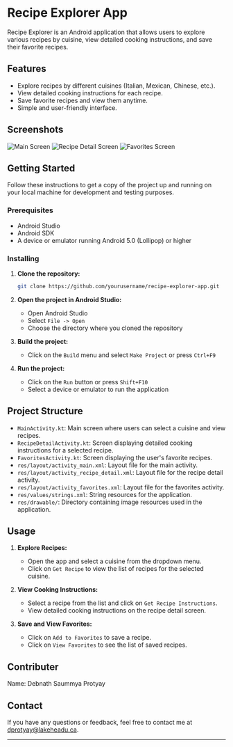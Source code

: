 # Recipe Explorer App

Recipe Explorer is an Android application that allows users to explore various recipes by cuisine, view detailed cooking instructions, and save their favorite recipes.

## Features

- Explore recipes by different cuisines (Italian, Mexican, Chinese, etc.).
- View detailed cooking instructions for each recipe.
- Save favorite recipes and view them anytime.
- Simple and user-friendly interface.

## Screenshots

![Main Screen](screenshots/main_screen.png)
![Recipe Detail Screen](screenshots/recipe_detail.png)
![Favorites Screen](screenshots/favorites_screen.png)

## Getting Started

Follow these instructions to get a copy of the project up and running on your local machine for development and testing purposes.

### Prerequisites

- Android Studio
- Android SDK
- A device or emulator running Android 5.0 (Lollipop) or higher

### Installing

1. **Clone the repository:**
    ```bash
    git clone https://github.com/yourusername/recipe-explorer-app.git
    ```
2. **Open the project in Android Studio:**
    - Open Android Studio
    - Select `File -> Open`
    - Choose the directory where you cloned the repository

3. **Build the project:**
    - Click on the `Build` menu and select `Make Project` or press `Ctrl+F9`

4. **Run the project:**
    - Click on the `Run` button or press `Shift+F10`
    - Select a device or emulator to run the application

## Project Structure

- `MainActivity.kt`: Main screen where users can select a cuisine and view recipes.
- `RecipeDetailActivity.kt`: Screen displaying detailed cooking instructions for a selected recipe.
- `FavoritesActivity.kt`: Screen displaying the user's favorite recipes.
- `res/layout/activity_main.xml`: Layout file for the main activity.
- `res/layout/activity_recipe_detail.xml`: Layout file for the recipe detail activity.
- `res/layout/activity_favorites.xml`: Layout file for the favorites activity.
- `res/values/strings.xml`: String resources for the application.
- `res/drawable/`: Directory containing image resources used in the application.

## Usage

1. **Explore Recipes:**
    - Open the app and select a cuisine from the dropdown menu.
    - Click on `Get Recipe` to view the list of recipes for the selected cuisine.

2. **View Cooking Instructions:**
    - Select a recipe from the list and click on `Get Recipe Instructions`.
    - View detailed cooking instructions on the recipe detail screen.

3. **Save and View Favorites:**
    - Click on `Add to Favorites` to save a recipe.
    - Click on `View Favorites` to see the list of saved recipes.

## Contributer
Name: Debnath Saummya Protyay

## Contact

If you have any questions or feedback, feel free to contact me at dprotyay@lakeheadu.ca.

---

